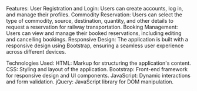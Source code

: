Features:
User Registration and Login: Users can create accounts, log in, and manage their profiles.
Commodity Reservation: Users can select the type of commodity, source, destination, quantity, and other details to request a reservation for railway transportation.
Booking Management: Users can view and manage their booked reservations, including editing and cancelling bookings.
Responsive Design: The application is built with a responsive design using Bootstrap, ensuring a seamless user experience across different devices.


Technologies Used:
HTML: Markup for structuring the application's content.
CSS: Styling and layout of the application.
Bootstrap: Front-end framework for responsive design and UI components.
JavaScript: Dynamic interactions and form validation.
jQuery: JavaScript library for DOM manipulation.
